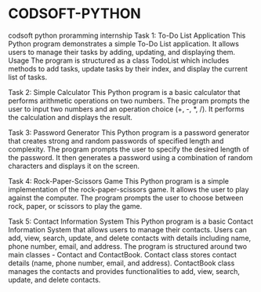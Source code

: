 # CODSOFT-PYTHON
codsoft python proramming internship
Task 1: To-Do List Application
This Python program demonstrates a simple To-Do List application. It allows users to manage their tasks by adding, updating, and displaying them.
Usage
The program is structured as a class TodoList which includes methods to add tasks, update tasks by their index, and display the current list of tasks.

Task 2: Simple Calculator
This Python program is a basic calculator that performs arithmetic operations on two numbers.
The program prompts the user to input two numbers and an operation choice (+, -, *, /). It performs the calculation and displays the result.

Task 3: Password Generator
This Python program is a password generator that creates strong and random passwords of specified length and complexity.
The program prompts the user to specify the desired length of the password. It then generates a password using a combination of random characters and displays it on the screen.

Task 4: Rock-Paper-Scissors Game
This Python program is a simple implementation of the rock-paper-scissors game. It allows the user to play against the computer.
The program prompts the user to choose between rock, paper, or scissors to play the game.

Task 5: Contact Information System
This Python program is a basic Contact Information System that allows users to manage their contacts. Users can add, view, search, update, and delete contacts with details including name, phone number, email, and address.
The program is structured around two main classes - Contact and ContactBook.
Contact class stores contact details (name, phone number, email, and address).
ContactBook class manages the contacts and provides functionalities to add, view, search, update, and delete contacts.
